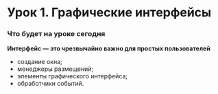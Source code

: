 
# Урок 1. Графические интерфейсы


### Что будет на уроке сегодня
**Интерфейс — это чрезвычайно важно для простых пользователей**

- создание окна;
- менеджеры размещений;
- элементы графического интерфейса;
- обработчики событий.
